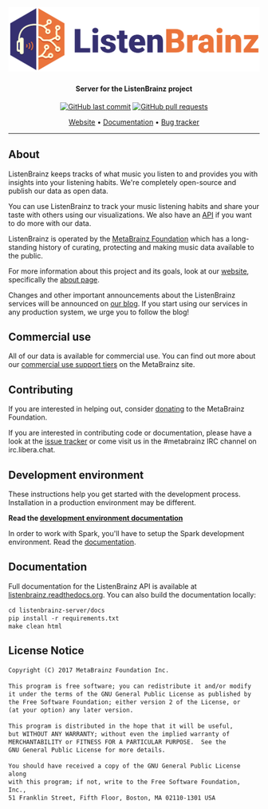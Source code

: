 <h1 align="center">
  <br>
  <a href="https://listenbrainz.org"><img src="https://github.com/metabrainz/metabrainz-logos/blob/master/logos/ListenBrainz/SVG/ListenBrainz_logo.svg" alt="ListenBrainz"></a>
</h1>
<h4 align="center">Server for the ListenBrainz project</h4>
<p align="center">
    <a href="https://github.com/metabrainz/listenbrainz-server/commits/master">
    <img src="https://img.shields.io/github/last-commit/metabrainz/listenbrainz-server.svg?style=flat-square&logo=github&logoColor=white"
         alt="GitHub last commit"></a>
    <a href="https://github.com/metabrainz/listenbrainz-server/pulls">
    <img src="https://img.shields.io/github/issues-pr-raw/metabrainz/listenbrainz-server?style=flat-square&logo=github&logoColor=white"
         alt="GitHub pull requests"></a>
</p>
<p align="center">
  <a href="https://listenbrainz.org">Website</a> •
  <a href="https://listenbrainz.readthedocs.io">Documentation</a> •
  <a href="https://tickets.metabrainz.org/projects/LB/issues">Bug tracker</a>
</p>

---

## About

ListenBrainz keeps tracks of what music you listen to and
provides you with insights into your listening habits. We're
completely open-source and publish our data as open data.

You can use ListenBrainz to track your music listening habits and
share your taste with others using our visualizations. We also have an
[API](https://listenbrainz.readthedocs.io/en/production/dev/api/)
if you want to do more with our data.

ListenBrainz is operated by the [MetaBrainz Foundation](https://metabrainz.org)
which has a long-standing history of curating, protecting and making music data available to the
public.

For more information about this project and its goals, look at our
[website](https://listenbrainz.org/), specifically the
[about page](https://listenbrainz.org/about).

Changes and other important announcements about the ListenBrainz services will be
announced on [our blog](https://blog.metabrainz.org/). If you start using our
services in any production system, we urge you to follow the blog!

## Commercial use

All of our data is available for commercial use. You can find out more about our
[commercial use support tiers](https://metabrainz.org/supporters/account-type) on 
the MetaBrainz site.

## Contributing

If you are interested in helping out, consider
[donating](https://metabrainz.org/donate) to the MetaBrainz Foundation.

If you are interested in contributing code or documentation,
please have a look at the [issue tracker](https://tickets.metabrainz.org/browse/LB)
or come visit us in the #metabrainz IRC channel on irc.libera.chat.

## Development environment

These instructions help you get started with the development process.
Installation in a production environment may be different.

**Read the [development environment
documentation](https://listenbrainz.readthedocs.io/en/production/dev/devel-env.html "Setting up a development environment - ListenBrainz documentation")**

In order to work with Spark, you'll have to setup the Spark development environment.
Read the [documentation](https://listenbrainz.readthedocs.io/en/production/dev/spark-devel-env.html).

## Documentation

Full documentation for the ListenBrainz API is available at
[listenbrainz.readthedocs.org](https://listenbrainz.readthedocs.org). You can
also build the documentation locally:

    cd listenbrainz-server/docs
    pip install -r requirements.txt
    make clean html

## License Notice

```
Copyright (C) 2017 MetaBrainz Foundation Inc.

This program is free software; you can redistribute it and/or modify
it under the terms of the GNU General Public License as published by
the Free Software Foundation; either version 2 of the License, or
(at your option) any later version.

This program is distributed in the hope that it will be useful,
but WITHOUT ANY WARRANTY; without even the implied warranty of
MERCHANTABILITY or FITNESS FOR A PARTICULAR PURPOSE.  See the
GNU General Public License for more details.

You should have received a copy of the GNU General Public License along
with this program; if not, write to the Free Software Foundation, Inc.,
51 Franklin Street, Fifth Floor, Boston, MA 02110-1301 USA
```
